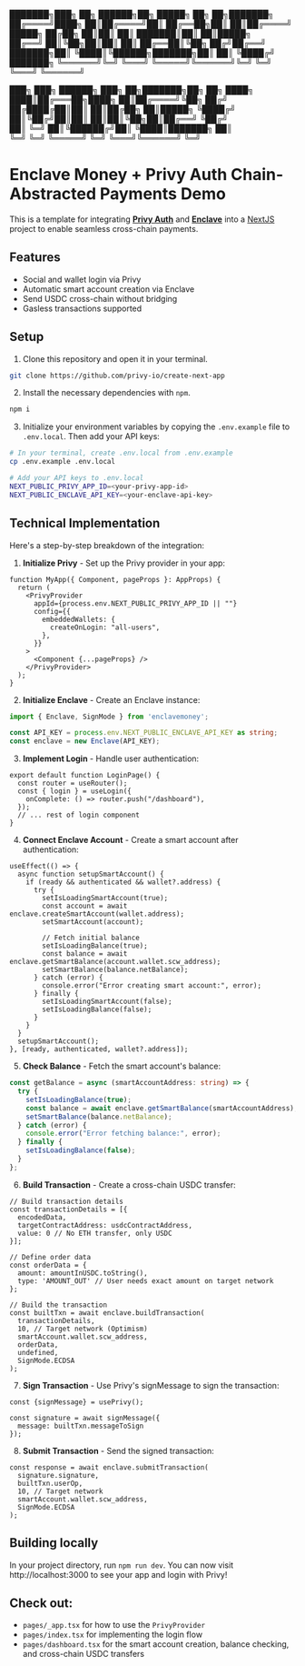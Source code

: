 ███████╗███╗   ██╗ ██████╗██╗      █████╗ ██╗   ██╗███████╗
██╔════╝████╗  ██║██╔════╝██║     ██╔══██╗██║   ██║██╔════╝
█████╗  ██╔██╗ ██║██║     ██║     ███████║██║   ██║█████╗  
██╔══╝  ██║╚██╗██║██║     ██║     ██╔══██║╚██╗ ██╔╝██╔══╝  
███████╗██║ ╚████║╚██████╗███████╗██║  ██║ ╚████╔╝ ███████╗
╚══════╝╚═╝  ╚═══╝ ╚═════╝╚══════╝╚═╝  ╚═╝  ╚═══╝  ╚══════╝
                                                            
███╗   ███╗ ██████╗ ███╗   ██╗███████╗██╗   ██╗
████╗ ████║██╔═══██╗████╗  ██║██╔════╝╚██╗ ██╔╝
██╔████╔██║██║   ██║██╔██╗ ██║█████╗   ╚████╔╝ 
██║╚██╔╝██║██║   ██║██║╚██╗██║██╔══╝    ╚██╔╝  
██║ ╚═╝ ██║╚██████╔╝██║ ╚████║███████╗   ██║   
╚═╝     ╚═╝ ╚═════╝ ╚═╝  ╚═══╝╚══════╝   ╚═╝   

# Enclave Money + Privy Auth Chain-Abstracted Payments Demo

This is a template for integrating [**Privy Auth**](https://www.privy.io/) and [**Enclave**](https://www.enclave.money) into a [NextJS](https://nextjs.org/) project to enable seamless cross-chain payments. 

## Features
- Social and wallet login via Privy
- Automatic smart account creation via Enclave
- Send USDC cross-chain without bridging
- Gasless transactions supported

## Setup

1. Clone this repository and open it in your terminal. 
```sh
git clone https://github.com/privy-io/create-next-app
```

2. Install the necessary dependencies with `npm`.
```sh
npm i 
```

3. Initialize your environment variables by copying the `.env.example` file to `.env.local`. Then add your API keys:
```sh
# In your terminal, create .env.local from .env.example
cp .env.example .env.local

# Add your API keys to .env.local
NEXT_PUBLIC_PRIVY_APP_ID=<your-privy-app-id>
NEXT_PUBLIC_ENCLAVE_API_KEY=<your-enclave-api-key>
```

## Technical Implementation

Here's a step-by-step breakdown of the integration:

1. **Initialize Privy** - Set up the Privy provider in your app:
```typescript:pages/_app.tsx
function MyApp({ Component, pageProps }: AppProps) {
  return (
    <PrivyProvider
      appId={process.env.NEXT_PUBLIC_PRIVY_APP_ID || ""}
      config={{
        embeddedWallets: {
          createOnLogin: "all-users",
        },
      }}
    >
      <Component {...pageProps} />
    </PrivyProvider>
  );
}
```

2. **Initialize Enclave** - Create an Enclave instance:
```typescript
import { Enclave, SignMode } from 'enclavemoney';

const API_KEY = process.env.NEXT_PUBLIC_ENCLAVE_API_KEY as string;
const enclave = new Enclave(API_KEY);
```

3. **Implement Login** - Handle user authentication:
```typescript:pages/index.tsx
export default function LoginPage() {
  const router = useRouter();
  const { login } = useLogin({
    onComplete: () => router.push("/dashboard"),
  });
  // ... rest of login component
}
```

4. **Connect Enclave Account** - Create a smart account after authentication:
```typescript:pages/dashboard.tsx
useEffect(() => {
  async function setupSmartAccount() {
    if (ready && authenticated && wallet?.address) {
      try {
        setIsLoadingSmartAccount(true);
        const account = await enclave.createSmartAccount(wallet.address);
        setSmartAccount(account);

        // Fetch initial balance
        setIsLoadingBalance(true);
        const balance = await enclave.getSmartBalance(account.wallet.scw_address);
        setSmartBalance(balance.netBalance);
      } catch (error) {
        console.error("Error creating smart account:", error);
      } finally {
        setIsLoadingSmartAccount(false);
        setIsLoadingBalance(false);
      }
    }
  }
  setupSmartAccount();
}, [ready, authenticated, wallet?.address]);
```

5. **Check Balance** - Fetch the smart account's balance:
```typescript
const getBalance = async (smartAccountAddress: string) => {
  try {
    setIsLoadingBalance(true);
    const balance = await enclave.getSmartBalance(smartAccountAddress);
    setSmartBalance(balance.netBalance);
  } catch (error) {
    console.error("Error fetching balance:", error);
  } finally {
    setIsLoadingBalance(false);
  }
};
```

6. **Build Transaction** - Create a cross-chain USDC transfer:
```typescript:pages/dashboard.tsx
// Build transaction details
const transactionDetails = [{
  encodedData,
  targetContractAddress: usdcContractAddress,
  value: 0 // No ETH transfer, only USDC
}];

// Define order data
const orderData = {
  amount: amountInUSDC.toString(),
  type: 'AMOUNT_OUT' // User needs exact amount on target network
};

// Build the transaction
const builtTxn = await enclave.buildTransaction(
  transactionDetails,
  10, // Target network (Optimism)
  smartAccount.wallet.scw_address,
  orderData,
  undefined,
  SignMode.ECDSA
);
```

7. **Sign Transaction** - Use Privy's signMessage to sign the transaction:
```typescript:pages/dashboard.tsx
const {signMessage} = usePrivy();

const signature = await signMessage({
  message: builtTxn.messageToSign
});
```

8. **Submit Transaction** - Send the signed transaction:
```typescript:pages/dashboard.tsx
const response = await enclave.submitTransaction(
  signature.signature,
  builtTxn.userOp,
  10, // Target network
  smartAccount.wallet.scw_address,
  SignMode.ECDSA
);
```

## Building locally

In your project directory, run `npm run dev`. You can now visit http://localhost:3000 to see your app and login with Privy!

## Check out:
- `pages/_app.tsx` for how to use the `PrivyProvider`
- `pages/index.tsx` for implementing the login flow
- `pages/dashboard.tsx` for the smart account creation, balance checking, and cross-chain USDC transfers



